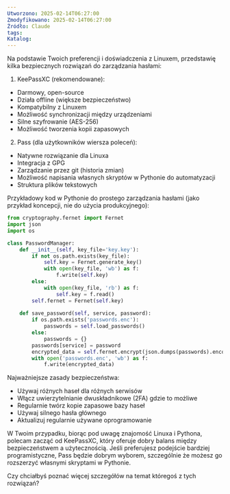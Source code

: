 ```yaml
---
Utworzono: 2025-02-14T06:27:00
Zmodyfikowano: 2025-02-14T06:27:00
Źródło: Claude
tags: 
Katalog:
---
```


Na podstawie Twoich preferencji i doświadczenia z Linuxem, przedstawię kilka bezpiecznych rozwiązań do zarządzania hasłami:

1. KeePassXC (rekomendowane):
- Darmowy, open-source
- Działa offline (większe bezpieczeństwo)
- Kompatybilny z Linuxem
- Możliwość synchronizacji między urządzeniami
- Silne szyfrowanie (AES-256)
- Możliwość tworzenia kopii zapasowych

2. Pass (dla użytkowników wiersza poleceń):
- Natywne rozwiązanie dla Linuxa
- Integracja z GPG
- Zarządzanie przez git (historia zmian)
- Możliwość napisania własnych skryptów w Pythonie do automatyzacji
- Struktura plików tekstowych

Przykładowy kod w Pythonie do prostego zarządzania hasłami (jako przykład koncepcji, nie do użycia produkcyjnego):

```python
from cryptography.fernet import Fernet
import json
import os

class PasswordManager:
    def __init__(self, key_file='key.key'):
        if not os.path.exists(key_file):
            self.key = Fernet.generate_key()
            with open(key_file, 'wb') as f:
                f.write(self.key)
        else:
            with open(key_file, 'rb') as f:
                self.key = f.read()
        self.fernet = Fernet(self.key)
        
    def save_password(self, service, password):
        if os.path.exists('passwords.enc'):
            passwords = self.load_passwords()
        else:
            passwords = {}
        passwords[service] = password
        encrypted_data = self.fernet.encrypt(json.dumps(passwords).encode())
        with open('passwords.enc', 'wb') as f:
            f.write(encrypted_data)
```

Najważniejsze zasady bezpieczeństwa:
- Używaj różnych haseł dla różnych serwisów
- Włącz uwierzytelnianie dwuskładnikowe (2FA) gdzie to możliwe
- Regularnie twórz kopie zapasowe bazy haseł
- Używaj silnego hasła głównego
- Aktualizuj regularnie używane oprogramowanie

W Twoim przypadku, biorąc pod uwagę znajomość Linuxa i Pythona, polecam zacząć od KeePassXC, który oferuje dobry balans między bezpieczeństwem a użytecznością. Jeśli preferujesz podejście bardziej programistyczne, Pass będzie dobrym wyborem, szczególnie że możesz go rozszerzyć własnymi skryptami w Pythonie.

Czy chciałbyś poznać więcej szczegółów na temat któregoś z tych rozwiązań?